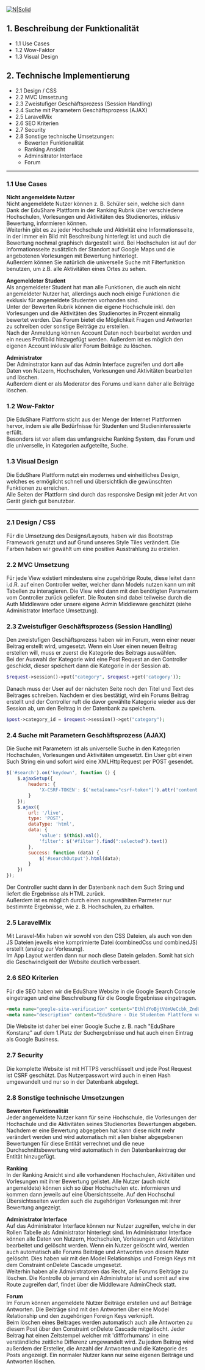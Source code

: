 [![N|Solid](https://edusharehtwg.herokuapp.com/image/EduShare.png)](https://edusharehtwg.herokuapp.com)
## 1. Beschreibung der Funktionalität
* 1.1 Use Cases
* 1.2 Wow-Faktor
* 1.3 Visual Design

## 2. Technische Implementierung
* 2.1 Design / CSS
* 2.2 MVC Umsetzung
* 2.3 Zweistufiger Geschäftsprozess (Session Handling)
* 2.4 Suche mit Parametern Geschäftsprozess (AJAX)
* 2.5 LaravelMix
* 2.6 SEO Kriterien
* 2.7 Security
* 2.8 Sonstige technische Umsetzungen: 
    *  Bewerten Funktionalität
    *  Ranking Ansicht
    *  Adminsitrator Interface
    *  Forum

---
### 1.1 Use Cases

**Nicht angemeldete Nutzer**\
Nicht angemeldete Nutzer können z. B. Schüler sein, welche sich dann Dank der EduShare Plattform in der Ranking Rubrik über verschiedene Hochschulen, Vorlesungen und Aktivitäten des Studienortes, inklusiv Bewertung, informieren können.\
Weiterhin gibt es zu jeder Hochschule und Aktivität eine Informationsseite, in der immer ein Bild mit Beschreibung hinterlegt ist und auch die Bewertung nochmal graphisch dargestellt wird. Bei Hochschulen ist auf der Informationsseite zusätzlich der Standort auf Google Maps und die angebotenen Vorlesungen mit Bewertung hinterlegt.\
Außerdem können Sie natürlich die universelle Suche mit Filterfunktion benutzen, um z.B. alle Aktivitäten eines Ortes zu sehen.

**Angemeldeter Student**\
Als angemeldeter Student hat man alle Funktionen, die auch ein nicht angemeldeter Nutzer hat, allerdings auch noch einige Funktionen die exklusiv für angemeldete Studenten vorhanden sind.\
Unter der Bewerten Rubrik können die eigene Hochschule inkl. den Vorlesungen und die Aktivitäten des Studienortes in Prozent einmalig bewertet werden.
Das Forum bietet die Möglichkeit Fragen und Antworten zu schreiben oder sonstige Beiträge zu erstellen.\
Nach der Anmeldung können Account Daten noch bearbeitet werden und ein neues Profilbild hinzugefügt werden. Außerdem ist es möglich den eigenen Account inklusiv aller Forum Beiträge zu löschen.

**Administrator**\
Der Adminstrator kann auf das Admin Interface zugreifen und dort alle Daten von Nutzern, Hochschulen, Vorlesungen und Aktivitäten bearbeiten und löschen.\
Außerdem dient er als Moderator des Forums und kann daher alle Beiträge löschen.

### 1.2 Wow-Faktor

Die EduShare Plattform sticht aus der Menge der Internet Plattformen hervor, indem sie alle Bedürfnisse für Studenten und Studieninteressierte erfüllt.\
Besonders ist vor allem das umfangreiche Ranking System, das Forum und die universelle, in Kategorien aufgeteilte, Suche.

### 1.3 Visual Design

Die EduShare Plattform nutzt ein modernes und einheitliches Design, welches es ermöglicht schnell und übersichtlich die gewünschten Funktionen zu erreichen.\
Alle Seiten der Plattform sind durch das responsive Design mit jeder Art von Gerät gleich gut benutzbar.

---

### 2.1 Design / CSS
Für die Umsetzung des Designs/Layouts, haben wir das Bootstrap Framework genutzt und auf Grund unseres Style Tiles verändert.
Die Farben haben wir gewählt um eine positive Ausstrahlung zu erzielen.

### 2.2 MVC Umsetzung

Für jede View existiert mindestens eine zugehörige Route, diese leitet dann i.d.R. auf einen Controller weiter, welcher dann Models nutzen kann um mit Tabellen zu interagieren. Die View wird dann mit den benötigten Parametern vom Controller zurück geliefert.
Die Routen sind dabei teilweise durch die Auth Middleware oder unsere eigene Admin Middleware geschützt (siehe Administrator Interface Umsetzung).

### 2.3 Zweistufiger Geschäftsprozess (Session Handling)
Den zweistufigen Geschäftsprozess haben wir im Forum, wenn einer neuer Beitrag erstellt wird, umgesetzt.
Wenn ein User einen neuen Beitrag erstellen will, muss er zuerst die Kategorie des Beitrags auswählen.\
Bei der Auswahl der Kategorie wird eine Post Request an den Controller geschickt, dieser speichert dann die Kategorie in der Session ab.
```php
$request->session()->put("category", $request->get('category'));
```
Danach muss der User auf der nächsten Seite noch den Titel und Text des Beitrages schreiben. Nachdem er dies bestätigt, wird ein Forums Beitrag erstellt und der Controller ruft die davor gewählte Kategorie wieder aus der Session ab, um den Beitrag in der Datenbank zu speichern.
```php
$post->category_id = $request->session()->get("category");
```

### 2.4 Suche mit Parametern Geschäftsprozess (AJAX)
Die Suche mit Parametern ist als universelle Suche in den Kategorien Hochschulen, Vorlesungen und Aktivitäten umgesetzt.
Ein User gibt einen Such String ein und sofort wird eine XMLHttpRequest per POST gesendet.
```javascript
$('#search').on('keydown', function () {
    $.ajaxSetup({
        headers: {
            'X-CSRF-TOKEN': $('meta[name="csrf-token"]').attr('content')
        }
    });
    $.ajax({
        url: '/live',
        type: 'POST',
        dataType: 'html',
        data: {
            'value': $(this).val(),
            'filter': $('#filter').find(":selected").text()
        },
        success: function (data) {
            $('#searchOutput').html(data);
        }
    })
});
```
Der Controller sucht dann in der Datenbank nach dem Such String und liefert die Ergebnisse als HTML zurück.\
Außerdem ist es möglich durch einen ausgewählten Parmeter nur bestimmte Ergebnisse, wie z. B. Hochschulen, zu erhalten.

### 2.5 LaravelMix

Mit Laravel-Mix haben wir sowohl von den CSS Dateien, als auch von den JS Dateien jeweils eine komprimierte Datei (combinedCss und combinedJS) erstellt (analog zur Vorlesung).\
Im App Layout werden dann nur noch diese Datein geladen. Somit hat sich die Geschwindigkeit der Website deutlich verbessert.

### 2.6 SEO Kriterien

Für die SEO haben wir die EduShare Website in die Google Search Console eingetragen und eine Beschreibung für die Google Ergebnisse eingetragen.
```html
<meta name="google-site-verification" content="EthldYoBjtVdmUeCcbk_ZndULxHL11PKIvrd9T82GL0" />
<meta name="description" content="EduShare - Die Studenten Plattform von Studenten für Studenten!"/>
```
Die Website ist daher bei einer Google Suche z. B. nach "EduShare Konstanz" auf dem 1.Platz der Suchergebnisse und hat auch einen Eintrag als Google Business.

### 2.7 Security
Die komplette Website ist mit HTTPS verschlüsselt und jede Post Request ist CSRF geschützt.
Das Nutzerpasswort wird auch in einen Hash umgewandelt und nur so in der Datenbank abgelegt.

### 2.8 Sonstige technische Umsetzungen

**Bewerten Funktionalität**\
Jeder angemeldete Nutzer kann für seine Hochschule, die Vorlesungen der Hochschule und die Aktivitäten seines Studienortes Bewertungen abgeben.\
Nachdem er eine Bewertung abgegeben hat kann diese nicht mehr verändert werden und wird automatisch mit allen bisher abgegebenen Bewertungen für diese Entität verrechnet und die neue Durchschnittsbewertung wird automatisch in den Datenbankeintrag der Entität hinzugefügt.

**Ranking**\
In der Ranking Ansicht sind alle vorhandenen Hochschulen, Aktivitäten und Vorlesungen mit ihrer Bewertung gelistet.
Alle Nutzer (auch nicht angemeldete) können sich so über Hochschulen etc. informieren und kommen dann jeweils auf eine Übersichtsseite.
Auf den Hochschul Übersichtsseiten werden auch die zugehörigen Vorlesungen mit ihrer Bewertung angezeigt.

**Administrator Interface**\
Auf das Administrator Interface können nur Nutzer zugreifen, welche in der Rollen Tabelle als Administrator hinterlegt sind.
Im Administrator Interface können alle Daten von Nutzern, Hochschulen, Vorlesungen und Aktivitäten bearbeitet und gelöscht werden. 
Wenn ein Nutzer gelöscht wird, werden auch automatisch alle Forums Beiträge und Antworten von diesem Nuter gelöscht. Dies haben wir mit den Model Relationships und Foreign Keys mit dem Constraint onDelete Cascade umgesetzt.\
Weiterhin haben alle Administratoren das Recht, alle Forums Beiträge zu löschen.
Die Kontrolle ob jemand ein Administrator ist und somit auf eine Route zugreifen darf, findet über die Middleware AdminCheck statt.

**Forum**\
Im Forum können angemeldete Nutzer Beiträge erstellen und auf Beiträge Antworten.
Die Beiträge sind mit den Antworten über eine Model Relationship und den zugehörigen Foreign Keys verknüpft.\
Beim löschen eines Beitrages werden automatisch auch alle Antworten zu diesem Post über den Constraint onDelete Cascade mitgelöscht.
Jeder Beitrag hat einen Zeitstempel welcher mit 'diffforhumans' in eine verständliche zeitliche Differenz umgewandelt wird.
Zu jedem Beitrag wird außerdem der Ersteller, die Anzahl der Antworten und die Kategorie des Posts angezeigt.
Ein normaler Nutzer kann nur seine eigenen Beiträge und Antworten löschen.
